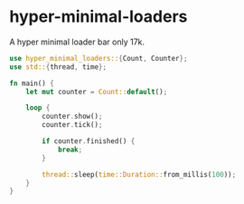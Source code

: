 # hyper-minimal-loaders
A hyper minimal loader bar only 17k.

```rs
use hyper_minimal_loaders::{Count, Counter};
use std::{thread, time};

fn main() {
    let mut counter = Count::default();

    loop {
        counter.show();
        counter.tick();

        if counter.finished() {
            break;
        }

        thread::sleep(time::Duration::from_millis(100));
    }
}
```
